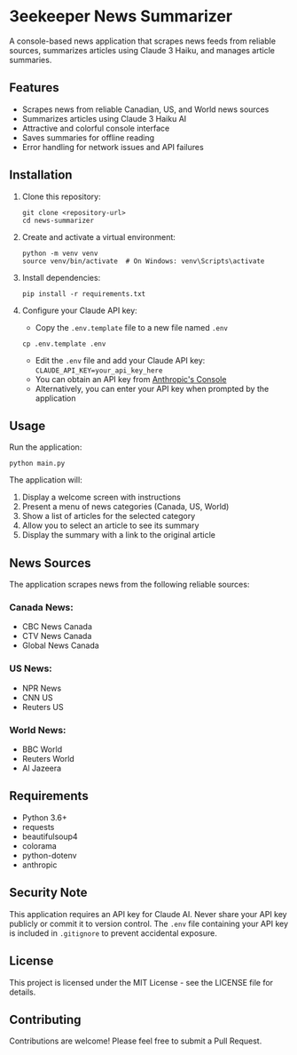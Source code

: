 # 3eekeeper News Summarizer

A console-based news application that scrapes news feeds from reliable sources, summarizes articles using Claude 3 Haiku, and manages article summaries.

## Features

- Scrapes news from reliable Canadian, US, and World news sources
- Summarizes articles using Claude 3 Haiku AI
- Attractive and colorful console interface
- Saves summaries for offline reading
- Error handling for network issues and API failures

## Installation

1. Clone this repository:
   ```
   git clone <repository-url>
   cd news-summarizer
   ```

2. Create and activate a virtual environment:
   ```
   python -m venv venv
   source venv/bin/activate  # On Windows: venv\Scripts\activate
   ```

3. Install dependencies:
   ```
   pip install -r requirements.txt
   ```

4. Configure your Claude API key:
   - Copy the `.env.template` file to a new file named `.env`
   ```
   cp .env.template .env
   ```
   - Edit the `.env` file and add your Claude API key: `CLAUDE_API_KEY=your_api_key_here`
   - You can obtain an API key from [Anthropic's Console](https://console.anthropic.com/)
   - Alternatively, you can enter your API key when prompted by the application

## Usage

Run the application:
```
python main.py
```

The application will:
1. Display a welcome screen with instructions
2. Present a menu of news categories (Canada, US, World)
3. Show a list of articles for the selected category
4. Allow you to select an article to see its summary
5. Display the summary with a link to the original article

## News Sources

The application scrapes news from the following reliable sources:

### Canada News:
- CBC News Canada
- CTV News Canada
- Global News Canada

### US News:
- NPR News
- CNN US
- Reuters US

### World News:
- BBC World
- Reuters World
- Al Jazeera

## Requirements

- Python 3.6+
- requests
- beautifulsoup4
- colorama
- python-dotenv
- anthropic

## Security Note

This application requires an API key for Claude AI. Never share your API key publicly or commit it to version control. The `.env` file containing your API key is included in `.gitignore` to prevent accidental exposure.

## License

This project is licensed under the MIT License - see the LICENSE file for details.

## Contributing

Contributions are welcome! Please feel free to submit a Pull Request.